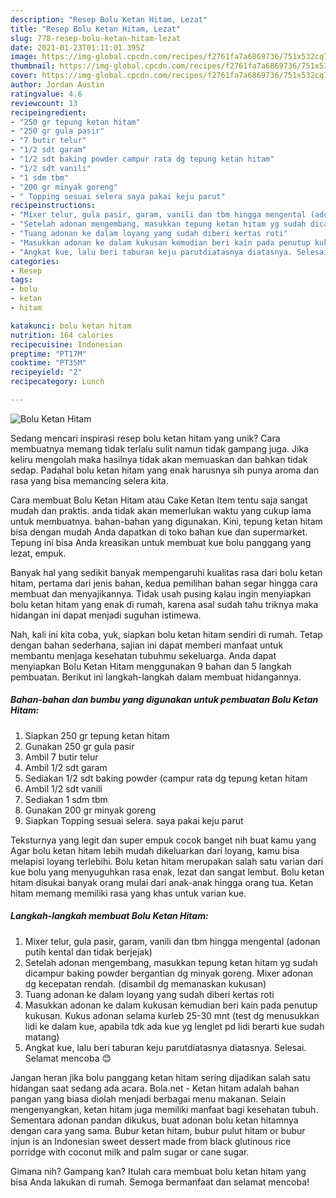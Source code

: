 ```yaml
---
description: "Resep Bolu Ketan Hitam, Lezat"
title: "Resep Bolu Ketan Hitam, Lezat"
slug: 778-resep-bolu-ketan-hitam-lezat
date: 2021-01-23T01:11:01.395Z
image: https://img-global.cpcdn.com/recipes/f2761fa7a6869736/751x532cq70/bolu-ketan-hitam-foto-resep-utama.jpg
thumbnail: https://img-global.cpcdn.com/recipes/f2761fa7a6869736/751x532cq70/bolu-ketan-hitam-foto-resep-utama.jpg
cover: https://img-global.cpcdn.com/recipes/f2761fa7a6869736/751x532cq70/bolu-ketan-hitam-foto-resep-utama.jpg
author: Jordan Austin
ratingvalue: 4.6
reviewcount: 13
recipeingredient:
- "250 gr tepung ketan hitam"
- "250 gr gula pasir"
- "7 butir telur"
- "1/2 sdt garam"
- "1/2 sdt baking powder campur rata dg tepung ketan hitam"
- "1/2 sdt vanili"
- "1 sdm tbm"
- "200 gr minyak goreng"
- " Topping sesuai selera saya pakai keju parut"
recipeinstructions:
- "Mixer telur, gula pasir, garam, vanili dan tbm hingga mengental (adonan putih kental dan tidak berjejak)"
- "Setelah adonan mengembang, masukkan tepung ketan hitam yg sudah dicampur baking powder bergantian dg minyak goreng. Mixer adonan dg kecepatan rendah. (disambil dg memanaskan kukusan)"
- "Tuang adonan ke dalam loyang yang sudah diberi kertas roti"
- "Masukkan adonan ke dalam kukusan kemudian beri kain pada penutup kukusan. Kukus adonan selama kurleb 25-30 mnt (test dg menusukkan lidi ke dalam kue, apabila tdk ada kue yg lenglet pd lidi berarti kue sudah matang)"
- "Angkat kue, lalu beri taburan keju parutdiatasnya diatasnya. Selesai. Selamat mencoba 😊"
categories:
- Resep
tags:
- bolu
- ketan
- hitam

katakunci: bolu ketan hitam 
nutrition: 164 calories
recipecuisine: Indonesian
preptime: "PT17M"
cooktime: "PT35M"
recipeyield: "2"
recipecategory: Lunch

---
```



![Bolu Ketan Hitam](https://img-global.cpcdn.com/recipes/f2761fa7a6869736/751x532cq70/bolu-ketan-hitam-foto-resep-utama.jpg)

Sedang mencari inspirasi resep bolu ketan hitam yang unik? Cara membuatnya memang tidak terlalu sulit namun tidak gampang juga. Jika keliru mengolah maka hasilnya tidak akan memuaskan dan bahkan tidak sedap. Padahal bolu ketan hitam yang enak harusnya sih punya aroma dan rasa yang bisa memancing selera kita.

Cara membuat Bolu Ketan Hitam atau Cake Ketan Item tentu saja sangat mudah dan praktis. anda tidak akan memerlukan waktu yang cukup lama untuk membuatnya. bahan-bahan yang digunakan. Kini, tepung ketan hitam bisa dengan mudah Anda dapatkan di toko bahan kue dan supermarket. Tepung ini bisa Anda kreasikan untuk membuat kue bolu panggang yang lezat, empuk.

Banyak hal yang sedikit banyak mempengaruhi kualitas rasa dari bolu ketan hitam, pertama dari jenis bahan, kedua pemilihan bahan segar hingga cara membuat dan menyajikannya. Tidak usah pusing kalau ingin menyiapkan bolu ketan hitam yang enak di rumah, karena asal sudah tahu triknya maka hidangan ini dapat menjadi suguhan istimewa.


Nah, kali ini kita coba, yuk, siapkan bolu ketan hitam sendiri di rumah. Tetap dengan bahan sederhana, sajian ini dapat memberi manfaat untuk membantu menjaga kesehatan tubuhmu sekeluarga. Anda dapat menyiapkan Bolu Ketan Hitam menggunakan 9 bahan dan 5 langkah pembuatan. Berikut ini langkah-langkah dalam membuat hidangannya.

<!--inarticleads1-->

##### Bahan-bahan dan bumbu yang digunakan untuk pembuatan Bolu Ketan Hitam:

1. Siapkan 250 gr tepung ketan hitam
1. Gunakan 250 gr gula pasir
1. Ambil 7 butir telur
1. Ambil 1/2 sdt garam
1. Sediakan 1/2 sdt baking powder (campur rata dg tepung ketan hitam
1. Ambil 1/2 sdt vanili
1. Sediakan 1 sdm tbm
1. Gunakan 200 gr minyak goreng
1. Siapkan  Topping sesuai selera. saya pakai keju parut


Teksturnya yang legit dan super empuk cocok banget nih buat kamu yang Agar bolu ketan hitam lebih mudah dikeluarkan dari loyang, kamu bisa melapisi loyang terlebihi. Bolu ketan hitam merupakan salah satu varian dari kue bolu yang menyuguhkan rasa enak, lezat dan sangat lembut. Bolu ketan hitam disukai banyak orang mulai dari anak-anak hingga orang tua. Ketan hitam memang memiliki rasa yang khas untuk varian kue. 

<!--inarticleads2-->

##### Langkah-langkah membuat Bolu Ketan Hitam:

1. Mixer telur, gula pasir, garam, vanili dan tbm hingga mengental (adonan putih kental dan tidak berjejak)
1. Setelah adonan mengembang, masukkan tepung ketan hitam yg sudah dicampur baking powder bergantian dg minyak goreng. Mixer adonan dg kecepatan rendah. (disambil dg memanaskan kukusan)
1. Tuang adonan ke dalam loyang yang sudah diberi kertas roti
1. Masukkan adonan ke dalam kukusan kemudian beri kain pada penutup kukusan. Kukus adonan selama kurleb 25-30 mnt (test dg menusukkan lidi ke dalam kue, apabila tdk ada kue yg lenglet pd lidi berarti kue sudah matang)
1. Angkat kue, lalu beri taburan keju parutdiatasnya diatasnya. Selesai. Selamat mencoba 😊


Jangan heran jika bolu panggang ketan hitam sering dijadikan salah satu hidangan saat sedang ada acara. Bola.net - Ketan hitam adalah bahan pangan yang biasa diolah menjadi berbagai menu makanan. Selain mengenyangkan, ketan hitam juga memiliki manfaat bagi kesehatan tubuh. Sementara adonan pandan dikukus, buat adonan bolu ketan hitamnya dengan cara yang sama. Bubur ketan hitam, bubur pulut hitam or bubur injun is an Indonesian sweet dessert made from black glutinous rice porridge with coconut milk and palm sugar or cane sugar. 

Gimana nih? Gampang kan? Itulah cara membuat bolu ketan hitam yang bisa Anda lakukan di rumah. Semoga bermanfaat dan selamat mencoba!
